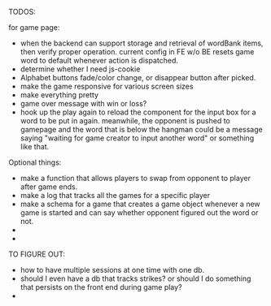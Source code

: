 TODOS:

for game page:

- when the backend can support storage and retrieval of wordBank items, then verify proper operation. current config in FE w/o BE resets game word to default whenever action is dispatched.
- determine whether I need js-cookie
- Alphabet buttons fade/color change, or disappear button after picked.
- make the game responsive for various screen sizes
- make everything pretty
- game over message with win or loss?
- hook up the play again to reload the component for the input box for a word to be put in again. meanwhile, the opponent is pushed to gamepage and the word that is below the hangman could be a message saying "waiting for game creator to input another word" or something like that.

Optional things:

- make a function that allows players to swap from opponent to player after game ends.
- make a log that tracks all the games for a specific player
- make a schema for a game that creates a game object whenever a new game is started and can say whether opponent figured out the word or not.
-
-

TO FIGURE OUT:

- how to have multiple sessions at one time with one db.
- should I even have a db that tracks strikes? or should I do something that persists on the front end during game play?
-
